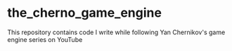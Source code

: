 # the_cherno_game_engine
This repository contains code I write while following Yan Chernikov's game engine series on YouTube

